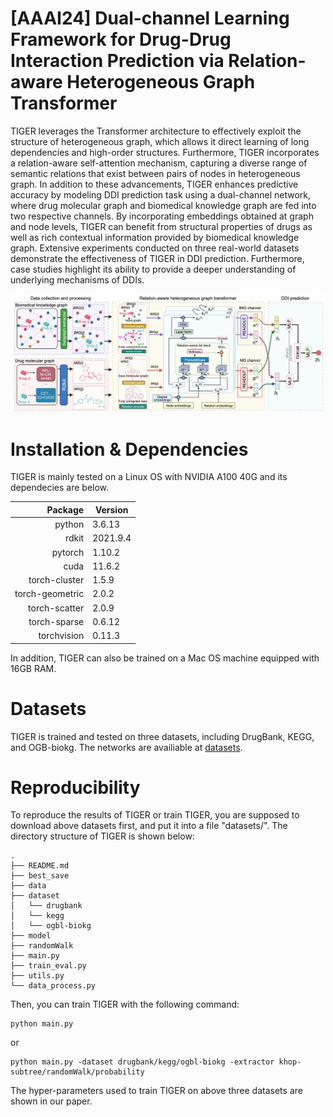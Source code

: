 # [AAAI24] Dual-channel Learning Framework for Drug-Drug Interaction Prediction via Relation-aware Heterogeneous Graph Transformer 

TIGER leverages the Transformer architecture to effectively exploit the structure of heterogeneous graph, which allows it direct learning of long dependencies and high-order structures. Furthermore, TIGER incorporates a relation-aware self-attention mechanism, capturing a diverse range of semantic relations that exist between pairs of nodes in heterogeneous graph. In addition to these advancements, TIGER enhances predictive accuracy by modeling DDI prediction task using a dual-channel network, where drug molecular graph and biomedical knowledge graph are fed into two respective channels. By incorporating embeddings obtained at graph and node levels, TIGER can benefit from structural properties of drugs as well as rich contextual information provided by biomedical knowledge graph. Extensive experiments conducted on three real-world datasets demonstrate the effectiveness of TIGER in DDI prediction. Furthermore, case studies highlight its ability to provide a deeper understanding of underlying mechanisms of DDIs.

![TIGER framework](https://github.com/Blair1213/TIGER/blob/main/AAAI.jpeg)

# Installation & Dependencies

TIGER is mainly tested on a Linux OS with NVIDIA A100 40G and its dependecies are below.

|Package|Version|
|-----:|-------|
|python| 3.6.13|
|rdkit|2021.9.4|
|pytorch| 1.10.2|
|cuda|11.6.2|
|torch-cluster|1.5.9|
|torch-geometric| 2.0.2|
|torch-scatter |2.0.9|
|torch-sparse| 0.6.12|
|torchvision| 0.11.3|

In addition, TIGER can also be trained on a Mac OS machine equipped with 16GB RAM.

# Datasets

TIGER is trained and tested on three datasets, including DrugBank, KEGG, and OGB-biokg. The networks are availiable at [datasets](https://drive.google.com/file/d/13ZFDZ28Eam5C5gs-yw-UZ6Yi_X2jkN69/view?usp=share_link).

# Reproducibility

To reproduce the results of TIGER or train TIGER, you are supposed to download above datasets first, and put it into a file "datasets/". The directory structure of TIGER is shown below:

```
.
├── README.md
├── best_save
├── data
├── dataset
│   └── drugbank
│   └── kegg
│   └── ogbl-biokg
├── model
├── randomWalk
├── main.py
├── train_eval.py
├── utils.py
└── data_process.py

```
Then, you can train TIGER with the following command:

```
python main.py
```
or
```
python main.py -dataset drugbank/kegg/ogbl-biokg -extractor khop-subtree/randomWalk/probability
```

The hyper-parameters used to train TIGER on above three datasets are shown in our paper.

